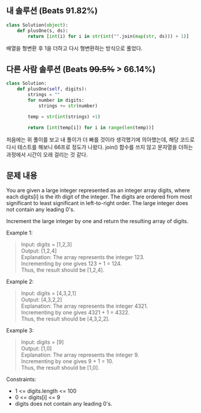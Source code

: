 ## 내 솔루션 (Beats 91.82%)
```python
class Solution(object):
    def plusOne(s, ds):
        return [int(i) for i in str(int("".join(map(str, ds))) + 1)]
```
배열을 형변환 후 1을 더하고 다시 형변환하는 방식으로 풀었다.

## 다른 사람 솔루션 (Beats ~~99.5%~~ > 66.14%)
```python
class Solution:
    def plusOne(self, digits):
        strings = ""
        for number in digits:
            strings += str(number)

        temp = str(int(strings) +1)

        return [int(temp[i]) for i in range(len(temp))]
```
처음에는 위 풀이를 보고 내 풀이가 더 빠를 것이라 생각했기에 의아했는데, 해당 코드로 다시 테스트를 해보니 66프로 정도가 나왔다. join() 함수를 쓰지 않고 
문자열을 더하는 과정에서 시간이 오래 걸리는 것 같다.


## 문제 내용
You are given a large integer represented as an integer array digits, where each digits[i] is the ith digit of the integer. The digits are ordered from most significant to least significant in left-to-right order. The large integer does not contain any leading 0's.

Increment the large integer by one and return the resulting array of digits.

 

Example 1:
> Input: digits = [1,2,3]  
Output: [1,2,4]  
Explanation: The array represents the integer 123.  
Incrementing by one gives 123 + 1 = 124.  
Thus, the result should be [1,2,4].


Example 2:
> Input: digits = [4,3,2,1]  
Output: [4,3,2,2]  
Explanation: The array represents the integer 4321.  
Incrementing by one gives 4321 + 1 = 4322.  
Thus, the result should be [4,3,2,2].  

Example 3:
> Input: digits = [9]  
Output: [1,0]  
Explanation: The array represents the integer 9.  
Incrementing by one gives 9 + 1 = 10.  
Thus, the result should be [1,0].
 

Constraints:
- 1 <= digits.length <= 100
- 0 <= digits[i] <= 9
- digits does not contain any leading 0's.